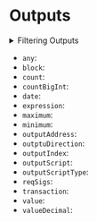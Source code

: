 
# Outputs

<details>
<summary>Filtering Outputs</summary>

- `any`:
- `date`:
- `height`:
- `options`:
- `outputAddress`:
- `outputDirection`:
- `outputIndex`:
- `outputScriptType`:
- `outputValue`:
- `time`:
- `txHash`:
- `txIndex`:

</details>

- `any`:
- `block`:
- `count`:
- `countBigInt`:
- `date`:
- `expression`:
- `maximum`:
- `minimum`:
- `outputAddress`:
- `outptuDirection`:
- `outputIndex`:
- `outputScript`:
- `outputScriptType`:
- `reqSigs`:
- `transaction`:
- `value`:
- `valueDecimal`:
